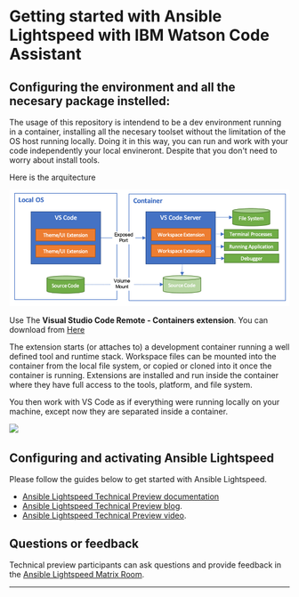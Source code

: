 # Getting started with Ansible Lightspeed with IBM Watson Code Assistant

## Configuring the environment and all the necesary package instelled:

The usage of this repository is intendend to be a dev environment running in a container, installing all the necesary toolset without the limitation of the OS host running locally. 
Doing it in this way, you can run and work with your code independently your local envineront. Despite that you don't need to worry about install tools.

Here is the arquitecture

<img src="./docs/architecture-containers.png">

Use The <b>Visual Studio Code Remote - Containers extension</b>. You can download from <a href="https://marketplace.visualstudio.com/items?itemName=ms-vscode-remote.remote-containers" >Here</a>

The extension starts (or attaches to) a development container running a well defined tool and runtime stack. Workspace files can be mounted into the container from the local file system, or copied or cloned into it once the container is running. Extensions are installed and run inside the container where they have full access to the tools, platform, and file system.

You then work with VS Code as if everything were running locally on your machine, except now they are separated inside a container.

<img src="./docs/remote-containers-readme.gif">

## Configuring and activating Ansible Lightspeed

Please follow the guides below to get started with Ansible Lightspeed.

- [Ansible Lightspeed Technical Preview documentation](https://docs.ai.ansible.redhat.com/vscode_guide/)
- [Ansible Lightspeed Technical Preview blog](https://www.ansible.com/blog/welcome-to-the-ansible-lightspeed-technical-preview).
- [Ansible Lightspeed Technical Preview video](https://youtu.be/yfXcGB7l0II).

## Questions or feedback

Technical preview participants can ask questions and provide feedback in the [Ansible Lightspeed Matrix Room](https://matrix.to/#/#lightspeed:ansible.com).

---
